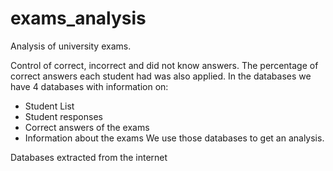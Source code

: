 # exams_analysis
Analysis of university exams.

Control of correct, incorrect and did not know answers.
The percentage of correct answers each student had was also applied.
In the databases we have 4 databases with information on:
- Student List
- Student responses
- Correct answers of the exams
- Information about the exams
We use those databases to get an analysis.

Databases extracted from the internet
